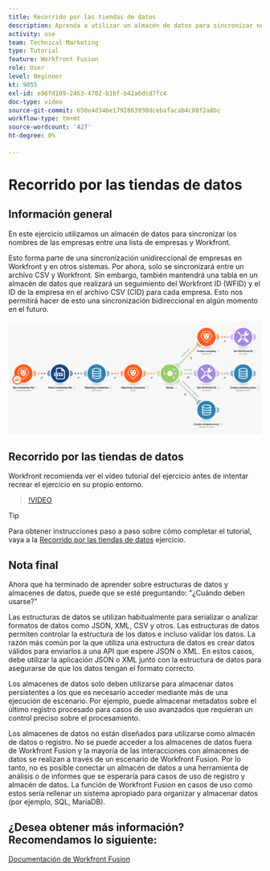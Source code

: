 ```yaml
---
title: Recorrido por las tiendas de datos
description: Aprenda a utilizar un almacén de datos para sincronizar nombres de empresas entre una lista de empresas y Workfront mediante [!DNL Adobe Workfront Fusion].
activity: use
team: Technical Marketing
type: Tutorial
feature: Workfront Fusion
role: User
level: Beginner
kt: 9055
exl-id: e96fd109-2463-4702-b1bf-b42a6dcd7fc4
doc-type: video
source-git-commit: 650e4d346e1792863930dcebafacab4c88f2a8bc
workflow-type: tm+mt
source-wordcount: '427'
ht-degree: 0%

---
```


# Recorrido por las tiendas de datos

## Información general

En este ejercicio utilizamos un almacén de datos para sincronizar los nombres de las empresas entre una lista de empresas y Workfront.

Esto forma parte de una sincronización unidireccional de empresas en Workfront y en otros sistemas. Por ahora, solo se sincronizará entre un archivo CSV y Workfront. Sin embargo, también mantendrá una tabla en un almacén de datos que realizará un seguimiento del Workfront ID (WFID) y el ID de la empresa en el archivo CSV (CID) para cada empresa. Esto nos permitirá hacer de esto una sincronización bidireccional en algún momento en el futuro.

![Imagen de un escenario de fusión](assets/data-structures-and-data-stores-2.png)

## Recorrido por las tiendas de datos

Workfront recomienda ver el vídeo tutorial del ejercicio antes de intentar recrear el ejercicio en su propio entorno.

>[!VIDEO](https://video.tv.adobe.com/v/335296/?quality=12&learn=on)

>[!TIP]
>
>Para obtener instrucciones paso a paso sobre cómo completar el tutorial, vaya a la [Recorrido por las tiendas de datos](https://experienceleague.adobe.com/docs/workfront-learn/tutorials-workfront/fusion/exercises/data-stores.html?lang=en) ejercicio.


## Nota final

Ahora que ha terminado de aprender sobre estructuras de datos y almacenes de datos, puede que se esté preguntando: &quot;¿Cuándo deben usarse?&quot;

Las estructuras de datos se utilizan habitualmente para serializar o analizar formatos de datos como JSON, XML, CSV y otros. Las estructuras de datos permiten controlar la estructura de los datos e incluso validar los datos. La razón más común por la que utiliza una estructura de datos es crear datos válidos para enviarlos a una API que espere JSON o XML. En estos casos, debe utilizar la aplicación JSON o XML junto con la estructura de datos para asegurarse de que los datos tengan el formato correcto.

Los almacenes de datos solo deben utilizarse para almacenar datos persistentes a los que es necesario acceder mediante más de una ejecución de escenario. Por ejemplo, puede almacenar metadatos sobre el último registro procesado para casos de uso avanzados que requieran un control preciso sobre el procesamiento.

Los almacenes de datos no están diseñados para utilizarse como almacén de datos o registro. No se puede acceder a los almacenes de datos fuera de Workfront Fusion y la mayoría de las interacciones con almacenes de datos se realizan a través de un escenario de Workfront Fusion. Por lo tanto, no es posible conectar un almacén de datos a una herramienta de análisis o de informes que se esperaría para casos de uso de registro y almacén de datos. La función de Workfront Fusion en casos de uso como estos sería rellenar un sistema apropiado para organizar y almacenar datos (por ejemplo, SQL, MariaDB).

## ¿Desea obtener más información? Recomendamos lo siguiente:

[Documentación de Workfront Fusion](https://experienceleague.adobe.com/docs/workfront/using/adobe-workfront-fusion/workfront-fusion-2.html?lang=en)
